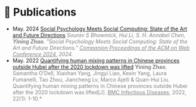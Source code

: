 # 📄 Publications
* May. 2024 [Social Psychology Meets Social Computing: State of the Art and Future Directions](https://dl.acm.org/doi/abs/10.1145/3589335.3641242) <span style="color:gray">*Sourav S Bhowmick, Hui Li, S. H. Annabel Chen, **Yining Zhao**. "Social Psychology Meets Social Computing: State of the Art and Future Directions." <u>Companion Proceedings of the ACM on Web Conference 2024.</u> 2024.*</span>
* May. 2022 [Quantifying human mixing patterns in Chinese provinces outside Hubei after the 2020 lockdown was lifted](https://bmcinfectdis.biomedcentral.com/articles/10.1186/s12879-022-07455-7) <span style="color:gray">**Yining Zhao**, Samantha O’Dell, Xiaohan Yang, Jingyi Liao, Kexin Yang, Laura Fumanelli, Tao Zhou, Jiancheng Lv, Marco Ajelli & Quan-Hui Liu. Quantifying human mixing patterns in Chinese provinces outside Hubei after the 2020 lockdown was lifted[J]. <u>BMC Infectious Diseases</u>, 2022, 22(1): 1-10.*</span>
